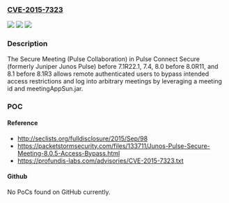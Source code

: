 ### [CVE-2015-7323](https://cve.mitre.org/cgi-bin/cvename.cgi?name=CVE-2015-7323)
![](https://img.shields.io/static/v1?label=Product&message=n%2Fa&color=blue)
![](https://img.shields.io/static/v1?label=Version&message=n%2Fa&color=blue)
![](https://img.shields.io/static/v1?label=Vulnerability&message=n%2Fa&color=brighgreen)

### Description

The Secure Meeting (Pulse Collaboration) in Pulse Connect Secure (formerly Juniper Junos Pulse) before 7.1R22.1, 7.4, 8.0 before 8.0R11, and 8.1 before 8.1R3 allows remote authenticated users to bypass intended access restrictions and log into arbitrary meetings by leveraging a meeting id and meetingAppSun.jar.

### POC

#### Reference
- http://seclists.org/fulldisclosure/2015/Sep/98
- https://packetstormsecurity.com/files/133711/Junos-Pulse-Secure-Meeting-8.0.5-Access-Bypass.html
- https://profundis-labs.com/advisories/CVE-2015-7323.txt

#### Github
No PoCs found on GitHub currently.

